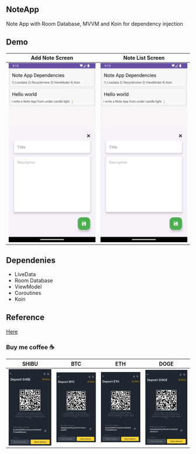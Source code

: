## NoteApp
Note App with Room Database, MVVM and Koin for dependency injection

## Demo
Add Note Screen |  Note List Screen
:-------------------------:|:-------------------------:
<img src="src/1.png" width="300px"> |  <img src="src/1.png" width="300px">

## Dependenies
- LiveData
- Room Database
- ViewModel
- Coroutines
- Koin 

## Reference
[Here](https://www.youtube.com/watch?v=Pv7bV8jde14)

### Buy me coffee ☕️
| SHIBU | BTC | ETH | DOGE |
| :----------: | :-----------: | :-----------: | :-----------: |
| <img src="https://github.com/saitawngpha/saitawngpha/raw/main/donate/shib.JPG" width="250px"/> | <img src="https://github.com/saitawngpha/saitawngpha/raw/main/donate/btc.JPG" width="250px"/> | <img src="https://github.com/saitawngpha/saitawngpha/raw/main/donate/eth.JPG" width="250px"/> | <img src="https://github.com/saitawngpha/saitawngpha/raw/main/donate/doge.JPG" width="250px"/> |
